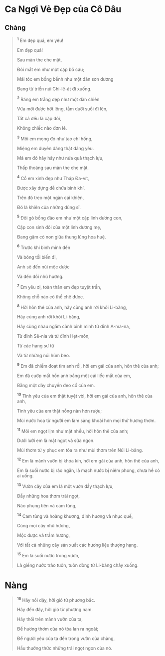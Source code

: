 # Ca Ngợi Vẻ Đẹp của Cô Dâu

## Chàng

> <sup><b>1</b></sup> Em đẹp quá, em yêu!
>
> Em đẹp quá!
>
> Sau màn the che mặt,
>
> Đôi mắt em như một cặp bồ câu;
>
> Mái tóc em bồng bềnh như một đàn sơn dương
>
> Đang từ triền núi Ghi-lê-át đi xuống.
>
> <sup><b>2</b></sup> Răng em trắng đẹp như một đàn chiên
>
> Vừa mới được hớt lông, tắm dưới suối đi lên,
>
> Tất cả đều là cặp đôi,
>
> Không chiếc nào đơn lẻ.
>
> <sup><b>3</b></sup> Môi em mọng đỏ như tao chỉ hồng,
>
> Miệng em duyên dáng thật đáng yêu.
>
> Má em đỏ hây hây như nửa quả thạch lựu,
>
> Thấp thoáng sau màn the che mặt.
>
> <sup><b>4</b></sup> Cổ em xinh đẹp như Tháp Đa-vít,
>
> Được xây dựng để chứa binh khí,
>
> Trên đó treo một ngàn cái khiên,
>
> Đó là khiên của những dũng sĩ.
>
> <sup><b>5</b></sup> Đôi gò bồng đảo em như một cặp linh dương con,
>
> Cặp con sinh đôi của một linh dương mẹ,
>
> Đang gặm cỏ non giữa thung lũng hoa huệ.
>
> <sup><b>6</b></sup> Trước khi bình minh đến
>
> Và bóng tối biến đi,
>
> Anh sẽ đến núi mộc dược
>
> Và đến đồi nhũ hương.
>
> <sup><b>7</b></sup> Em yêu ơi, toàn thân em đẹp tuyệt trần,
>
> Không chỗ nào có thể chê được.
>
> <sup><b>8</b></sup> Hỡi hôn thê của anh, hãy cùng anh rời khỏi Li-băng,
>
> Hãy cùng anh rời khỏi Li-băng,
>
> Hãy cùng nhau ngắm cảnh bình minh từ đỉnh A-ma-na,
>
> Từ đỉnh Sê-nia và từ đỉnh Hẹt-môn,
>
> Từ các hang sư tử
>
> Và từ những núi hùm beo.
>
> <sup><b>9</b></sup> Em đã chiếm đoạt tim anh rồi, hỡi em gái của anh, hôn thê của anh;
>
> Em đã cướp mất hồn anh bằng một cái liếc mắt của em,
>
> Bằng một dây chuyền đeo cổ của em.
>
> <sup><b>10</b></sup> Tình yêu của em thật tuyệt vời, hỡi em gái của anh, hôn thê của anh,
>
> Tình yêu của em thật nồng nàn hơn rượu;
>
> Mùi nước hoa từ người em làm sảng khoái hơn mọi thứ hương thơm.
>
> <sup><b>11</b></sup> Môi em ngọt lịm như mật nhểu, hỡi hôn thê của anh;
>
> Dưới lưỡi em là mật ngọt và sữa ngon.
>
> Mùi thơm từ y phục em tỏa ra như mùi thơm trên Núi Li-băng.
>
> <sup><b>12</b></sup> Em là mảnh vườn bị khóa kín, hỡi em gái của anh, hôn thê của anh,
>
> Em là suối nước bị rào ngăn, là mạch nước bị niêm phong, chưa hề có ai uống.
>
> <sup><b>13</b></sup> Vườn cây của em là một vườn đầy thạch lựu,
>
> Đầy những hoa thơm trái ngọt,
>
> Nào phụng tiên và cam tùng,
>
> <sup><b>14</b></sup> Cam tùng và hoàng khương, đinh hương và nhục quế,
>
> Cùng mọi cây nhũ hương,
>
> Mộc dược và trầm hương,
>
> Với tất cả những cây sản xuất các hương liệu thượng hạng.
>
> <sup><b>15</b></sup> Em là suối nước trong vườn,
>
> Là giếng nước trào tuôn, tuôn dòng từ Li-băng chảy xuống.

# Nàng

> <sup><b>16</b></sup> Hãy nổi dậy, hỡi gió từ phương bắc.
>
> Hãy đến đây, hỡi gió từ phương nam.
>
> Hãy thổi trên mảnh vườn của ta,
>
> Để hương thơm của nó tỏa lan ra ngoài;
>
> Để người yêu của ta đến trong vườn của chàng,
>
> Hầu thưởng thức những trái ngọt ngon của nó.